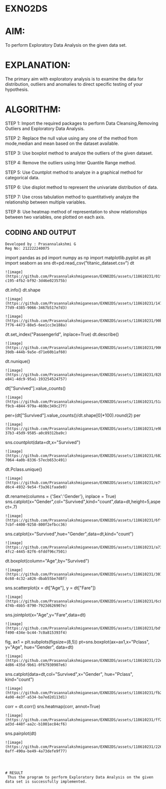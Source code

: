 # EXNO2DS
# AIM:
To perform Exploratory Data Analysis on the given data set.
      
# EXPLANATION:
  The primary aim with exploratory analysis is to examine the data for distribution, outliers and anomalies to direct specific testing of your hypothesis.
  
# ALGORITHM:
STEP 1: Import the required packages to perform Data Cleansing,Removing Outliers and Exploratory Data Analysis.

STEP 2: Replace the null value using any one of the method from mode,median and mean based on the dataset available.

STEP 3: Use boxplot method to analyze the outliers of the given dataset.

STEP 4: Remove the outliers using Inter Quantile Range method.

STEP 5: Use Countplot method to analyze in a graphical method for categorical data.

STEP 6: Use displot method to represent the univariate distribution of data.

STEP 7: Use cross tabulation method to quantitatively analyze the relationship between multiple variables.

STEP 8: Use heatmap method of representation to show relationships between two variables, one plotted on each axis.

## CODING AND OUTPUT
```
Developed by : Prasannalakshmi G
Reg No: 212222240075
```
import pandas as pd
import numpy as np
import matplotlib.pyplot as plt
import seaborn as sns
dt=pd.read_csv("titanic_dataset.csv")
dt
```
![image](https://github.com/Prasannalakshmiganesan/EXNO2DS/assets/118610231/01f08c40-c195-4fb2-bf92-3d46e023575b)

```
dt.info()
dt.shape
```
![image](https://github.com/Prasannalakshmiganesan/EXNO2DS/assets/118610231/1472e92f-77d9-4385-9066-3467b517e7d3)

![image](https://github.com/Prasannalakshmiganesan/EXNO2DS/assets/118610231/90bed7b7-7f76-4473-88e5-6ee1cc3e188a)

```
dt.set_index("PassengerId", inplace=True)
dt.describe()
```
![image](https://github.com/Prasannalakshmiganesan/EXNO2DS/assets/118610231/906a2c32-39db-444b-9a5e-d71e60b1af60)

```
dt.nunique()
```
![image](https://github.com/Prasannalakshmiganesan/EXNO2DS/assets/118610231/82b53011-e841-4dc9-95a1-193254524757)

```
dt["Survived"].value_counts()
```
![image](https://github.com/Prasannalakshmiganesan/EXNO2DS/assets/118610231/51ac7a10-f9cb-4844-979a-469bc349c27f)

```
per=(dt["Survived"].value_counts()/dt.shape[0]*100).round(2)
per
```
![image](https://github.com/Prasannalakshmiganesan/EXNO2DS/assets/118610231/e9b2dc7f-37b3-45d9-9585-a0c89312ba9c)

```
sns.countplot(data=dt,x="Survived")
```
![image](https://github.com/Prasannalakshmiganesan/EXNO2DS/assets/118610231/682f3f02-7064-4a0b-8336-57ecb653c491)

```
dt.Pclass.unique()
```
![image](https://github.com/Prasannalakshmiganesan/EXNO2DS/assets/118610231/e7f7be06-d6c4-4932-9e54-f3a361faade0)

```
dt.rename(columns = {'Sex':'Gender'}, inplace = True)
sns.catplot(x="Gender",col="Survived",kind="count",data=dt,height=5,aspect=.7)
```
![image](https://github.com/Prasannalakshmiganesan/EXNO2DS/assets/118610231/6ff622d4-7cbf-4400-9258-800f2efbcc36)

```
sns.catplot(x="Survived",hue="Gender",data=dt,kind="count")
```
![image](https://github.com/Prasannalakshmiganesan/EXNO2DS/assets/118610231/a7335070-4fc2-4445-82f6-6fddf96c7501)

```
dt.boxplot(column="Age",by="Survived")
```
![image](https://github.com/Prasannalakshmiganesan/EXNO2DS/assets/118610231/3010c0c5-6c68-4c32-a826-dbab55be7d8f)

```
sns.scatterplot(x = dt["Age"], y = dt["Fare"])
```
![image](https://github.com/Prasannalakshmiganesan/EXNO2DS/assets/118610231/6c85ab3b-474b-4bb5-8790-7923d626907e)

```
sns.jointplot(x="Age",y="Fare",data=dt)
```
![image](https://github.com/Prasannalakshmiganesan/EXNO2DS/assets/118610231/bdf9945c-f490-434e-bc44-7c0a815393f4)

```
fig, ax1 = plt.subplots(figsize=(8,5))
pt=sns.boxplot(ax=ax1,x="Pclass", y="Age", hue="Gender", data=dt)
```
![image](https://github.com/Prasannalakshmiganesan/EXNO2DS/assets/118610231/22e43b91-4d86-435d-9b61-0f67930907e6)

```
sns.catplot(data=dt,col="Survived",x="Gender", hue="Pclass", kind="count")
```
![image](https://github.com/Prasannalakshmiganesan/EXNO2DS/assets/118610231/fb2fa4da-4a98-4e3f-a534-ba7ed2d113d1)

```
corr = dt.corr()
sns.heatmap(corr, annot=True)
```
![image](https://github.com/Prasannalakshmiganesan/EXNO2DS/assets/118610231/ff2b5c11-ad3d-448f-aa2c-b1001ec84cf6)

```
sns.pairplot(dt)
```
![image](https://github.com/Prasannalakshmiganesan/EXNO2DS/assets/118610231/226265ac-0aff-490a-be49-4a73defe9f77)




# RESULT
 Thus the program to perform Exploratory Data Analysis on the given data set is successfully implemented.
